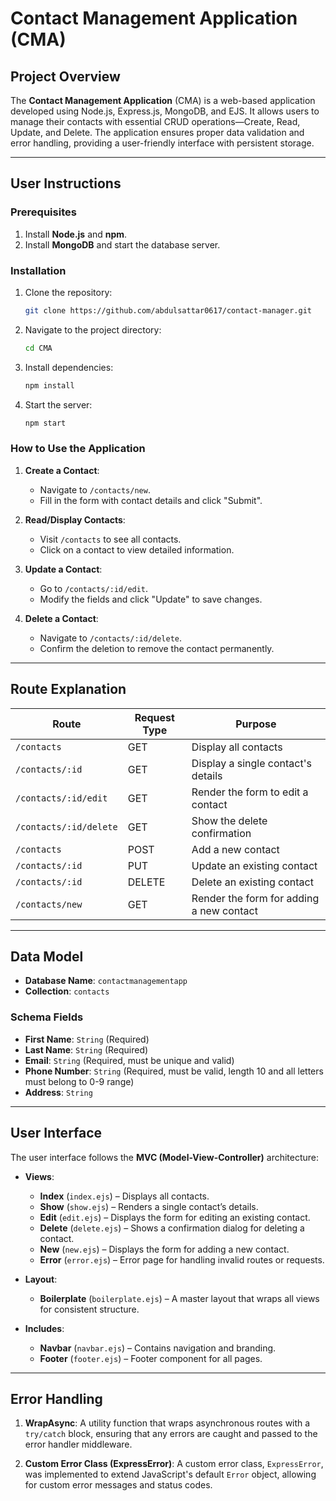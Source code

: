 # **Contact Management Application (CMA)**

## **Project Overview**
The **Contact Management Application** (CMA) is a web-based application developed using Node.js, Express.js, MongoDB, and EJS. It allows users to manage their contacts with essential CRUD operations—Create, Read, Update, and Delete. The application ensures proper data validation and error handling, providing a user-friendly interface with persistent storage.

---

## **User Instructions**

### **Prerequisites**
1. Install **Node.js** and **npm**.
2. Install **MongoDB** and start the database server.

### **Installation**
1. Clone the repository: 
   ```bash
   git clone https://github.com/abdulsattar0617/contact-manager.git
   ```
2. Navigate to the project directory: 
   ```bash
   cd CMA
   ```
3. Install dependencies: 
   ```bash
   npm install
   ```
4. Start the server: 
   ```bash
   npm start
   ```

### **How to Use the Application**
1. **Create a Contact**: 
   - Navigate to `/contacts/new`.
   - Fill in the form with contact details and click "Submit".
   
2. **Read/Display Contacts**: 
   - Visit `/contacts` to see all contacts.
   - Click on a contact to view detailed information.

3. **Update a Contact**:
   - Go to `/contacts/:id/edit`.
   - Modify the fields and click "Update" to save changes.

4. **Delete a Contact**:
   - Navigate to `/contacts/:id/delete`.
   - Confirm the deletion to remove the contact permanently.

---

## **Route Explanation**

| **Route**               | **Request Type** | **Purpose**                              |
|-------------------------|------------------|------------------------------------------|
| `/contacts`             | GET              | Display all contacts                     |
| `/contacts/:id`         | GET              | Display a single contact's details       |
| `/contacts/:id/edit`    | GET              | Render the form to edit a contact        |
| `/contacts/:id/delete`  | GET              | Show the delete confirmation             |
| `/contacts`             | POST             | Add a new contact                        |
| `/contacts/:id`         | PUT              | Update an existing contact               |
| `/contacts/:id`         | DELETE           | Delete an existing contact               |
| `/contacts/new`         | GET              | Render the form for adding a new contact |

---

## **Data Model**

- **Database Name**: `contactmanagementapp`
- **Collection**: `contacts`
  
### **Schema Fields**
- **First Name**: `String` (Required)
- **Last Name**: `String` (Required)
- **Email**: `String` (Required, must be unique and valid)
- **Phone Number**: `String` (Required, must be valid, length 10 and all letters must belong to 0-9 range)
- **Address**: `String`

---

## **User Interface**

The user interface follows the **MVC (Model-View-Controller)** architecture:

- **Views**:
  - **Index** (`index.ejs`) – Displays all contacts.
  - **Show** (`show.ejs`) – Renders a single contact’s details.
  - **Edit** (`edit.ejs`) – Displays the form for editing an existing contact.
  - **Delete** (`delete.ejs`) – Shows a confirmation dialog for deleting a contact.
  - **New** (`new.ejs`) – Displays the form for adding a new contact.
  - **Error** (`error.ejs`) – Error page for handling invalid routes or requests.

- **Layout**:
  - **Boilerplate** (`boilerplate.ejs`) – A master layout that wraps all views for consistent structure.
  
- **Includes**:
  - **Navbar** (`navbar.ejs`) – Contains navigation and branding.
  - **Footer** (`footer.ejs`) – Footer component for all pages.

---

## **Error Handling**

1. **WrapAsync**: A utility function that wraps asynchronous routes with a `try/catch` block, ensuring that any errors are caught and passed to the error handler middleware.

2. **Custom Error Class (ExpressError)**: A custom error class, `ExpressError`, was implemented to extend JavaScript's default `Error` object, allowing for custom error messages and status codes.
